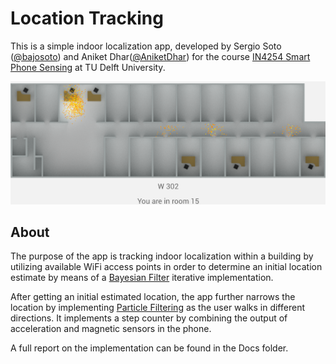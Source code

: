 # Location Tracking

This is a simple indoor localization app, developed by Sergio Soto ([@bajosoto](https://github.com/bajosoto)) and Aniket Dhar([@AniketDhar](https://github.com/AniketDhar)) for the course [IN4254 Smart Phone Sensing](http://studiegids.tudelft.nl/a101_displayCourse.do?course_id=31681) at TU Delft University. 

![alt text](https://github.com/bajosoto/location-tracking/blob/master/screenshot.png "Interface")


## About

The purpose of the app is tracking indoor localization within a building by utilizing available WiFi access points in order to determine an initial location estimate by means of a [Bayesian Filter](https://en.wikipedia.org/wiki/Recursive_Bayesian_estimation) iterative implementation.

After getting an initial estimated location, the app further narrows the location by implementing [Particle Filtering](https://en.wikipedia.org/wiki/Particle_filter) as the user walks in different directions. It implements a step counter by combining the output of acceleration and magnetic sensors in the phone. 

A full report on the implementation can be found in the Docs folder.